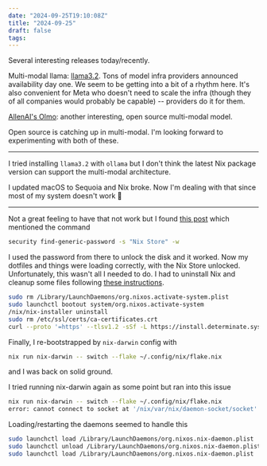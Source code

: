```yaml
---
date: "2024-09-25T19:10:08Z"
title: "2024-09-25"
draft: false
tags:
---
```


Several interesting releases today/recently.

Multi-modal llama: [llama3.2](https://ai.meta.com/blog/llama-3-2-connect-2024-vision-edge-mobile-devices/).
Tons of model infra providers announced availability day one.
We seem to be getting into a bit of a rhythm here.
It's also convenient for Meta who doesn't need to scale the infra (though they of all companies would probably be capable) -- providers do it for them.

[AllenAI's Olmo](https://allenai.org/open-models): another interesting, open source multi-modal model.

Open source is catching up in multi-modal.
I'm looking forward to experimenting with both of these.

---

I tried installing `llama3.2` with `ollama` but I don't think the latest Nix package version can support the multi-modal architecture.

I updated macOS to Sequoia and Nix broke.
Now I'm dealing with that since most of my system doesn't work 🙁

---

Not a great feeling to have that not work but I found [this post](https://github.com/DeterminateSystems/nix-installer/issues/753) which mentioned the command

```sh
security find-generic-password -s "Nix Store" -w
```

I used the password from there to unlock the disk and it worked.
Now my dotfiles and things were loading correctly, with the Nix Store unlocked.
Unfortunately, this wasn't all I needed to do.
I had to uninstall Nix and cleanup some files following [these instructions](https://github.com/DeterminateSystems/nix-installer/issues/608#issuecomment-1692499816).

```sh
sudo rm /Library/LaunchDaemons/org.nixos.activate-system.plist
sudo launchctl bootout system/org.nixos.activate-system
/nix/nix-installer uninstall
sudo rm /etc/ssl/certs/ca-certificates.crt
curl --proto '=https' --tlsv1.2 -sSf -L https://install.determinate.systems/nix | sh -s -- install
```

Finally, I re-bootstrapped by `nix-darwin` config with

```sh
nix run nix-darwin -- switch --flake ~/.config/nix/flake.nix
```

and I was back on solid ground.

I tried running nix-darwin again as some point but ran into this issue

```sh
nix run nix-darwin -- switch --flake ~/.config/nix/flake.nix
error: cannot connect to socket at '/nix/var/nix/daemon-socket/socket': Connection refused
```

Loading/restarting the daemons seemed to handle this

```sh
sudo launchctl load /Library/LaunchDaemons/org.nixos.nix-daemon.plist
sudo launchctl unload /Library/LaunchDaemons/org.nixos.nix-daemon.plist
sudo launchctl load /Library/LaunchDaemons/org.nixos.nix-daemon.plist
```
